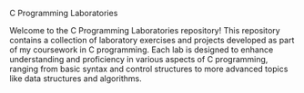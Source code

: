 C Programming Laboratories


Welcome to the C Programming Laboratories repository! This repository contains a collection of laboratory exercises and projects developed as part of my coursework in C programming. Each lab is designed to enhance understanding and proficiency in various aspects of C programming, ranging from basic syntax and control structures to more advanced topics like data structures and algorithms.
